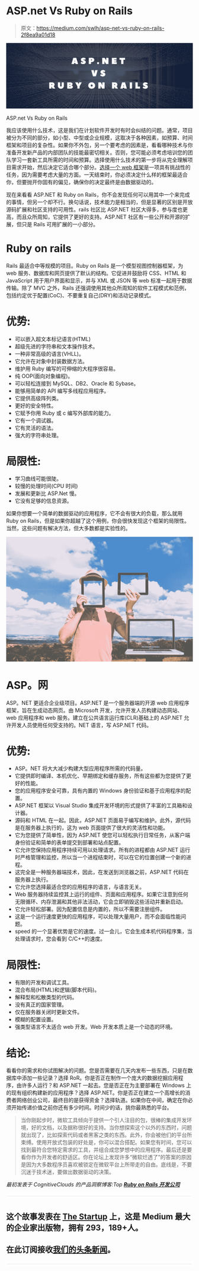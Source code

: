 # ASP.net Vs Ruby on Rails

> 原文：<https://medium.com/swlh/asp-net-vs-ruby-on-rails-2f8ea9a01d18>

![](img/252f1e11e0920d78b076ba4abe79b54e.png)

ASP.net Vs Ruby on Rails

我应该使用什么技术，这是我们在计划软件开发时有时会纠结的问题。通常，项目被分为不同的部分，如小型、中型或企业规模，这取决于各种因素，如预算、时间框架和项目的复杂性。如果你不外包，另一个要考虑的因素是，看看哪种技术与你准备开发新产品的内部团队的技能最密切相关。否则，您可能必须考虑培训您的团队学习一套新工具所需的时间和预算。选择使用什么技术的第一步将从完全理解项目需求开始，然后决定它适合哪个部分。[选择一个 web 框架](https://www.cognitiveclouds.com/insights/top-responsive-web-design-frameworks/)是一项具有挑战性的任务，因为需要考虑大量的方面。一天结束时，你必须决定什么样的框架最适合你，但要抛开你固有的偏见，确保你的决定最终是由数据驱动的。

现在来看看 ASP.NET 和 Ruby on Rails，你不会发现任何可以用其中一个来完成的事情，但另一个却不行。换句话说，技术能力是相当的，但是显著的区别是开放源码扩展和社区支持的可用性。rails 社区比 ASP.NET 社区大得多，参与度也更高，而且众所周知，它提供了更好的支持。ASP.NET 社区有一些公开和开源的扩展，但只是 Rails 可用扩展的一小部分。

# Ruby on rails

Rails 最适合中等规模的项目。Ruby on Rails 是一个模型视图控制器框架，为 web 服务、数据库和网页提供了默认的结构。它促进并鼓励将 CSS、HTML 和 JavaScript 用于用户界面和显示，并与 XML 或 JSON 等 web 标准一起用于数据传输。除了 MVC 之外，Rails 还强调使用其他众所周知的软件工程模式和范例，包括约定优于配置(CoC)、不要重复自己(DRY)和活动记录模式。

# 优势:

*   可以嵌入超文本标记语言(HTML)
*   超级先进的字符串和文本操作技术。
*   一种非常高级的语言(VHLL)。
*   它允许在对象中封装数据方法。
*   维护用 Ruby 编写的可伸缩的大程序很容易。
*   纯 OOP(面向对象编程)。
*   可以轻松连接到 MySQL、DB2、Oracle 和 Sybase。
*   能够用简单的 API 编写多线程应用程序。
*   它提供高级阵列类。
*   更好的安全特性。
*   它赋予你用 Ruby 或 c 编写外部库的能力。
*   它有一个调试器。
*   它有灵活的语法。
*   强大的字符串处理。

# 局限性:

*   学习曲线可能很陡。
*   较慢的处理时间(CPU 时间)
*   发展和更新比 ASP.Net 慢。
*   它没有足够的信息资源。

如果你想要一个简单的数据驱动的应用程序，它不会有很大的负载，那么就用 Ruby on Rails，但是如果你超越了这个用例，你会很快发现这个框架的局限性。当然，这些问题有解决方法，但大多数都是实验性的。

![](img/ed067eac34961522442cb0ef2deacf3e.png)

# ASP。网

ASP。NET 更适合企业级项目。ASP.NET 是一个服务器端的开源 web 应用程序框架，旨在生成动态网页。由 Microsoft 开发，允许开发人员构建动态网站、web 应用程序和 web 服务。建立在公共语言运行库(CLR)基础上的 ASP.NET 允许开发人员使用任何受支持的。NET 语言，写 ASP.NET 代码。

# 优势:

*   ASP。NET 将大大减少构建大型应用程序所需的代码量。
*   它提供即时编译、本机优化、早期绑定和缓存服务，所有这些都为您提供了更好的性能。
*   您的应用程序安全可靠，具有内置的 Windows 身份验证和基于应用程序的配置。
*   ASP.NET 框架以 Visual Studio 集成开发环境的形式提供了丰富的工具箱和设计器。
*   源码和 HTML 在一起。因此，ASP.NET 页面易于编写和维护。此外，源代码是在服务器上执行的，这为 web 页面提供了很大的灵活性和功能。
*   它为您提供了简单性，因为 ASP.NET 使您可以轻松执行日常任务，从客户端身份验证和简单的表单提交到部署和站点配置。
*   它允许您保持应用程序持续可用以处理请求。所有的进程都由 ASP.NET 运行时严格管理和监控，所以当一个进程结束时，可以在它的位置创建一个新的进程。
*   这完全是一种服务器端技术，因此，在发送到浏览器之前，ASP.NET 代码在服务器上执行。
*   它允许您选择最适合您的应用程序的语言，与语言无关。
*   Web 服务器持续监控其上运行的组件、页面和应用程序。如果它注意到任何无限循环、内存泄漏和其他非法活动，它会立即销毁这些活动并重新启动。
*   它允许轻松部署。因为配置信息是内置的，所以不需要注册组件。
*   这是一个运行速度更快的应用程序，可以处理大量用户，而不会面临性能问题。
*   speed 的一个显著优势是它的速度。过一会儿，它会生成本机代码程序集，当处理请求时，您会看到 C/C++的速度。

# 局限性:

*   有限的开发和调试工具。
*   混合布局(HTML)和逻辑(脚本代码)。
*   解释型和松散类型的代码。
*   没有真正的国家管理。
*   仅在服务器关闭时更新文件。
*   模糊的配置设置。
*   强类型语言不太适合 web 开发。Web 开发本质上是一个动态的环境。

# 结论:

看看你的需求和你试图解决的问题。您是否需要在几天内发布一些东西，只是在数据库中添加一些记录？选择 RoR。你是否正在制作一个庞大的数据挖掘应用程序，由许多人运行？和 ASP.NET 一起去。您是否正在为主要部署在 Windows 上的现有组织构建新的应用程序？选择 ASP.NET。你是否正在建立一个高增长的消费者网络创业公司，最终目的是获得资金？选择轨道。如果你在中间，确定在你必须开始传递价值之前你还有多少时间。时间少的话，挑你最熟悉的平台。

> 当你刚起步时，微软工具倾向于提供一个引人注目的包，很棒的集成开发环境，好的文档，以及据称很好的支持。当你想探索这个以外的东西时，问题就出现了，比如探索代码或者黑客之类的东西。此外，你会被他们的平台所束缚。使用开放式包装的好处是，你可以混合搭配。如果您有时间，您可以找到最符合您特定需求的工具，并组合成您梦想中的应用程序。最后还是要看你作为开发者的舒适区。你在论坛上发现许多“微软烂透了”的答案的原因是因为大多数程序员喜欢被锁定在微软平台上所带走的自由。底线是，不要沉迷于技术迷，要做出数据驱动的决策。

*最初发表于 CognitiveClouds 的产品洞察博客:Top* [***Ruby on Rails 开发公司***](https://www.cognitiveclouds.com/custom-software-development-services/ruby-on-rails-development-company)

![](img/731acf26f5d44fdc58d99a6388fe935d.png)

## 这个故事发表在 [The Startup](https://medium.com/swlh) 上，这是 Medium 最大的企业家出版物，拥有 293，189+人。

## 在此订阅接收[我们的头条新闻](http://growthsupply.com/the-startup-newsletter/)。

![](img/731acf26f5d44fdc58d99a6388fe935d.png)